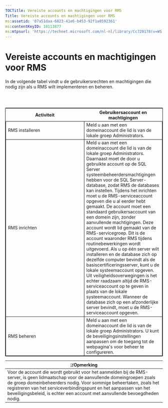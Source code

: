 ```yaml
---
TOCTitle: Vereiste accounts en machtigingen voor RMS
Title: Vereiste accounts en machtigingen voor RMS
ms:assetid: '07a51daa-6823-41e6-b453-92f1a0592361'
ms:contentKeyID: 18113877
ms:mtpsurl: 'https://technet.microsoft.com/nl-nl/library/Cc720178(v=WS.10)'
---
```


Vereiste accounts en machtigingen voor RMS
==========================================

In de volgende tabel vindt u de gebruikersrechten en machtigingen die nodig zijn als u RMS wilt implementeren en beheren.

###  

 
<table style="border:1px solid black;">
<colgroup>
<col width="50%" />
<col width="50%" />
</colgroup>
<thead>
<tr class="header">
<th>Activiteit</th>
<th>Gebruikersaccount en machtigingen</th>
</tr>
</thead>
<tbody>
<tr class="odd">
<td style="border:1px solid black;">RMS installeren</td>
<td style="border:1px solid black;">Meld u aan met een domeinaccount die lid is van de lokale groep Administrators.</td>
</tr>
<tr class="even">
<td style="border:1px solid black;">RMS inrichten</td>
<td style="border:1px solid black;">Meld u aan met een domeinaccount die lid is van de lokale groep Administrators. Daarnaast moet de door u gebruikte account op de SQL Server systeembeheerdersmachtigingen hebben voor de SQL Server-database, zodat RMS de databases kan instellen.
Tijdens het inrichten moet u de RMS-serviceaccount opgeven die u al eerder hebt gemaakt. De account moet een standaard gebruikersaccount van een domein zijn, zonder aanvullende machtigingen. Deze account wordt lid gemaakt van de RMS-servicegroep. Dit is de account waaronder RMS tijdens routinebewerkingen wordt uitgevoerd.
Als u op één server wilt installeren en de database zich op dezelfde computer bevindt als de basiscertificeringsserver, kunt u de lokale systeemaccount opgeven. Uit veiligheidsoverwegingen is het echter raadzaam altijd de RMS-serviceaccount op te geven in plaats van de lokale systeemaccount. Wanneer de database zich op een afzonderlijke server bevindt, moet u de RMS-serviceaccount opgeven.</td>
</tr>
<tr class="odd">
<td style="border:1px solid black;">RMS beheren</td>
<td style="border:1px solid black;">Meld u aan met een domeinaccount die lid is van de lokale groep Administrators. U kunt de beveiligingsinstellingen aanpassen om de toegang tot de webpagina's voor beheer te configureren.</td>
</tr>
</tbody>
</table>
  
| ![](images/Cc720178.note(WS.10).gif)Opmerking                                                                                                                                                                                                                                                                                   |  
|--------------------------------------------------------------------------------------------------------------------------------------------------------------------------------------------------------------------------------------------------------------------------------------------------------------------------------------------------------------|  
| Voor de account die wordt gebruikt voor het aanmelden bij de RMS-server, is geen lidmaatschap voor de aanvullende domeingroepen zoals de groep domeinbeheerders nodig. Voor sommige beheertaken, zoals het registreren van het serviceverbindingspunt en het aanpassen van het beveiligingsbeleid, is echter een account met aanvullende bevoegdheden nodig. |
